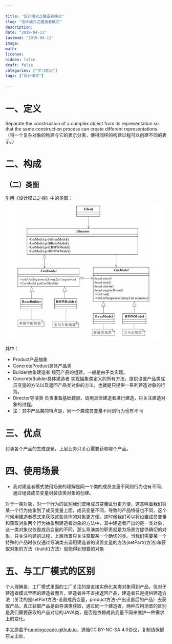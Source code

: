 ```yaml
---

title: "设计模式之建造者模式"
slug: "设计模式之建造者模式"
description:
date: "2019-04-11"
lastmod: "2019-04-11"
image:
math:
license:
hidden: false
draft: false
categories: ["学习笔记"]
tags: ["设计模式"]

---
```

# 一、定义
Separate the construction of a complex object from its representation so that the same construction process can create different representations.（将一个复杂对象的构建与它的表示分离，使得同样的构建过程可以创建不同的表示。）

# 二、构成
## （二）类图
引用《设计模式之禅》中的类图：

![img.png](img.png)

其中：
- Product产品抽象
- ConcreteProduct具体产品类
- Builder抽象建造者
  规范产品的组建，一般是由子类实现。
- ConcreteBuilder具体建造者
  实现抽象类定义的所有方法，提供设置产品类成员变量的方法以及返回产品类对象的方法，也就是只提供一系列建造对象的行为。
- Director导演类
  负责准备基础数据，调用具体建造者进行建造，只关注建造对象的过程。
- 注：其中产品类的特点是，同一个类成员变量不同则行为也有不同
# 三、优点
封装各个产品的生成逻辑，上层业务只关心需要获取哪个产品。
# 四、使用场景
- 我对建造者模式使用场景的理解是同一个类的成员变量不同则行为也有不同，通过组装成员变量封装该类对象的创建。

对于一类对象，对一个行为的区别我们使用成员变量区分更方便，这意味着我们将某一个行为抽象到了成员变量上面，成员变量不同，导致的产品特征也不同。这个时候用建造者模式来获取这些具体的对象更方便。这时候我们可以将设置成员变量和获取对象两个行为抽象到建造者对象的方法中，其中建造者产出的是一类对象，这一类对象仅仅是成员变量的不同，那么导演类的职责就是为场景方提供确切的对象，只关注构建的过程，上层场景只关注获取某一个确切的类。当我们需要某一个特殊的产品时仅仅通过导演类去调用建造者的设置变量的方法(setPart()方法)和获取对象的方法（build()方法）就能得到想要的对象
# 五、与工厂模式的区别
个人理解是，工厂模式里面的工厂关注的是直接实例化某类对象得到产品，但对于建造者模式里面的建造者而言，建造者并不直接返回产品，建造者只是提供建造方法（关注的是setPart方法-设置成员变量，product方法-产出设置后的产品）去获取产品，真正获取产品是由导演类获取，通过同一个建造者，两种应用场景的区别是我们需要获取的产品对应的JAVA类，是否是依赖成员变量不同来维护一种需求上的变化。

本文原载于[runningccode.github.io](https://runningccode.github.io)，遵循CC BY-NC-SA 4.0协议，复制请保留原文出处。